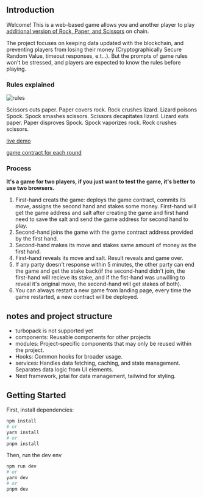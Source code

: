 ## Introduction

Welcome! This is a web-based game allows you and another player to play [additional version of Rock, Paper, and Scissors](https://en.wikipedia.org/wiki/Rock_paper_scissors#Additional_weapons) on chain. 

The project focuses on keeping data updated with the blockchain, and preventing players from losing their money (Cryptographically Secure Random Value, timeout responses, e.t...). But the prompts of game rules won't be stressed, and players are expected to know the rules before playing.

### Rules explained
![rules](https://github.com/Ricy137/RSPGame-Next/assets/97211928/ff050285-0f0c-4564-81ce-4a1014eb2afe)

Scissors cuts paper.
Paper covers rock.
Rock crushes lizard.
Lizard poisons Spock.
Spock smashes scissors.
Scissors decapitates lizard.
Lizard eats paper.
Paper disproves Spock.
Spock vaporizes rock.
Rock crushes scissors.

[live demo](https://rsp-game-next.vercel.app/)

[game contract for each round](https://github.com/clesaege/RPS/blob/master/RPS.sol)

### Process

**It's a game for two players, if you just want to test the game, it's better to use two browsers.**

1. First-hand creats the game: deploys the game contract, commits its move, assigns the second hand and stakes some money. First-hand will get the game address and salt after creating the game and first hand need to save the salt and send the game address for second hand to play.
2. Second-hand joins the game with the game contract address provided by the first hand.
3. Second-hand makes its move and stakes same amount of money as the first hand.
4. First-hand reveals its move and salt. Result reveals and game over.
5. If any party doesn't response within 5 minutes, the other party can end the game and get the stake back(if the second-hand didn't join, the first-hand will recieve its stake, and if the fist-hand was unwilling to reveal it's original move, the second-hand will get stakes of both).
6. You can always restart a new game from landing page, every time the game restarted, a new contract will be deployed.

## notes and project structure

- turbopack is not supported yet
- components: Reusable components for other projects
- modules: Project-specific components that may only be reused within the project.
- Hooks: Common hooks for broader usage.
- services: Handles data fetching, caching, and state management. Separates data logic from UI elements.
- Next framework, jotai for data management, tailwind for styling.

## Getting Started

First, install dependencies:

```bash
npm install
# or
yarn install
# or
pnpm install
```

Then, run the dev env

```bash
npm run dev
# or
yarn dev
# or
pnpm dev
```

